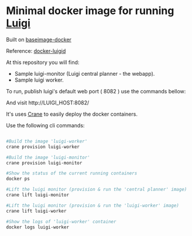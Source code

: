 # Minimal docker image for running [Luigi](http://luigi.readthedocs.org/en/latest/index.html)

Built on [baseimage-docker](http://phusion.github.io/baseimage-docker/) 

Reference: [docker-luigid](https://github.com/akursar/docker-luigid)


At this repository you will find:
* Sample luigi-monitor (Luigi central planner - the webapp).
* Sample luigi worker.

To run, publish luigi's default web port ( 8082 ) use the commands bellow:

And visit http://LUIGI_HOST:8082/
	
It's uses [Crane](https://github.com/michaelsauter/crane) to easily deploy the docker containers.


Use the following cli commands:

```bash

#Build the image 'luigi-worker'
crane provision luigi-worker

#Build the image 'luigi-monitor'
crane provision luigi-monitor

#Show the status of the current running containers 
docker ps

#Lift the luigi monitor (provision & run the 'central planner' image)
crane lift luigi-monitor

#Lift the luigi monitor (provision & run the 'luigi-worker' image)
crane lift luigi-worker

#Show the logs of 'luigi-worker' container
docker logs luigi-worker

```	


